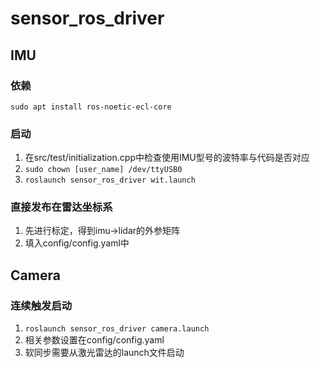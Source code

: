# sensor_ros_driver
## IMU
### 依赖
```
sudo apt install ros-noetic-ecl-core
```
### 启动
1. 在src/test/initialization.cpp中检查使用IMU型号的波特率与代码是否对应  
2. ```sudo chown [user_name] /dev/ttyUSB0```
3. ``` roslaunch sensor_ros_driver wit.launch ```
### 直接发布在雷达坐标系
1. 先进行标定，得到imu->lidar的外参矩阵
2. 填入config/config.yaml中

## Camera
### 连续触发启动
1. ``` roslaunch sensor_ros_driver camera.launch ```
2. 相关参数设置在config/config.yaml
3. 软同步需要从激光雷达的launch文件启动